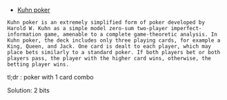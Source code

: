 - [Kuhn poker](https://en.wikipedia.org/wiki/Kuhn_poker)

```
Kuhn poker is an extremely simplified form of poker developed by Harold W. Kuhn as a simple model zero-sum two-player imperfect-information game, amenable to a complete game-theoretic analysis. In Kuhn poker, the deck includes only three playing cards, for example a King, Queen, and Jack. One card is dealt to each player, which may place bets similarly to a standard poker. If both players bet or both players pass, the player with the higher card wins, otherwise, the betting player wins.
```

tl;dr : poker with 1 card combo

Solution: 2 bits
